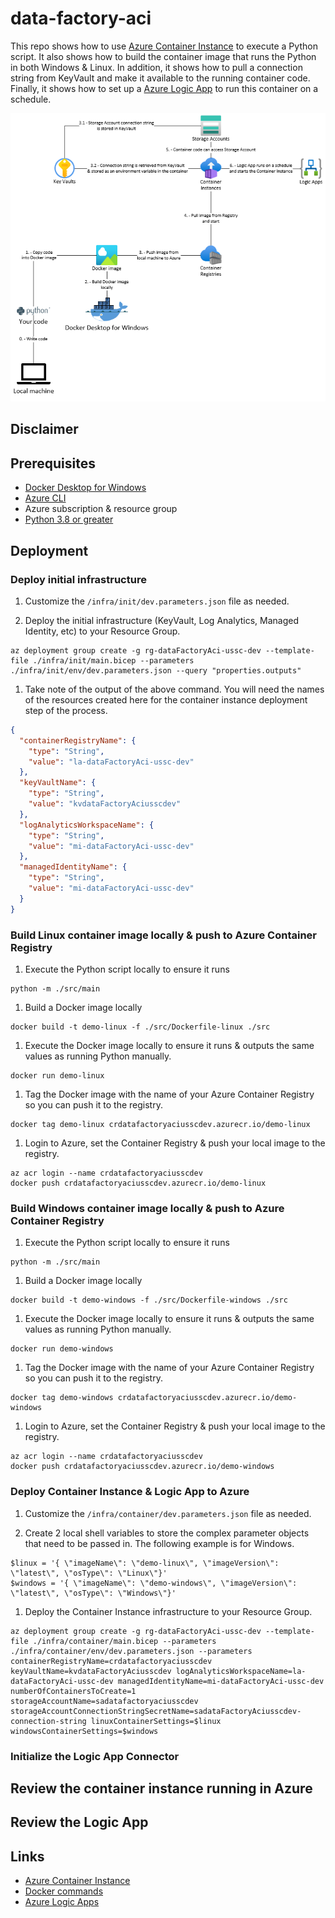 # data-factory-aci

This repo shows how to use [Azure Container Instance](https://docs.microsoft.com/en-us/azure/container-instances/container-instances-overview) to execute a Python script. It also shows how to build the container image that runs the Python in both Windows & Linux. In addition, it shows how to pull a connection string from KeyVault and make it available to the running container code. Finally, it shows how to set up a [Azure Logic App](https://docs.microsoft.com/en-us/azure/logic-apps/logic-apps-overview) to run this container on a schedule.

![architecture](.img/architecture.png)

## Disclaimer

## Prerequisites

- [Docker Desktop for Windows](https://docs.docker.com/desktop/windows/install/)
- [Azure CLI](https://docs.microsoft.com/en-us/cli/azure/install-azure-cli)
- Azure subscription & resource group
- [Python 3.8 or greater](https://www.python.org/downloads/)

## Deployment

### Deploy initial infrastructure

1.  Customize the `/infra/init/dev.parameters.json` file as needed.

1.  Deploy the initial infrastructure (KeyVault, Log Analytics, Managed Identity, etc) to your Resource Group.

```shell
az deployment group create -g rg-dataFactoryAci-ussc-dev --template-file ./infra/init/main.bicep --parameters ./infra/init/env/dev.parameters.json --query "properties.outputs"
```

1.  Take note of the output of the above command. You will need the names of the resources created here for the container instance deployment step of the process.

```json
{
  "containerRegistryName": {
    "type": "String",
    "value": "la-dataFactoryAci-ussc-dev"
  },
  "keyVaultName": {
    "type": "String",
    "value": "kvdataFactoryAciusscdev"
  },
  "logAnalyticsWorkspaceName": {
    "type": "String",
    "value": "mi-dataFactoryAci-ussc-dev"
  },
  "managedIdentityName": {
    "type": "String",
    "value": "mi-dataFactoryAci-ussc-dev"
  }
}
```

### Build Linux container image locally & push to Azure Container Registry

1.  Execute the Python script locally to ensure it runs

```shell
python -m ./src/main
```

1.  Build a Docker image locally

```shell
docker build -t demo-linux -f ./src/Dockerfile-linux ./src
```

1.  Execute the Docker image locally to ensure it runs & outputs the same values as running Python manually.

```shell
docker run demo-linux
```

1.  Tag the Docker image with the name of your Azure Container Registry so you can push it to the registry.

```shell
docker tag demo-linux crdatafactoryaciusscdev.azurecr.io/demo-linux
```

1.  Login to Azure, set the Container Registry & push your local image to the registry.

```shell
az acr login --name crdatafactoryaciusscdev
docker push crdatafactoryaciusscdev.azurecr.io/demo-linux
```

### Build Windows container image locally & push to Azure Container Registry

1.  Execute the Python script locally to ensure it runs

```shell
python -m ./src/main
```

1.  Build a Docker image locally

```shell
docker build -t demo-windows -f ./src/Dockerfile-windows ./src
```

1.  Execute the Docker image locally to ensure it runs & outputs the same values as running Python manually.

```shell
docker run demo-windows
```

1.  Tag the Docker image with the name of your Azure Container Registry so you can push it to the registry.

```shell
docker tag demo-windows crdatafactoryaciusscdev.azurecr.io/demo-windows
```

1.  Login to Azure, set the Container Registry & push your local image to the registry.

```shell
az acr login --name crdatafactoryaciusscdev
docker push crdatafactoryaciusscdev.azurecr.io/demo-windows
```

### Deploy Container Instance & Logic App to Azure

1.  Customize the `/infra/container/dev.parameters.json` file as needed.

1.  Create 2 local shell variables to store the complex parameter objects that need to be passed in. The following example is for Windows.

```shell
$linux = '{ \"imageName\": \"demo-linux\", \"imageVersion\": \"latest\", \"osType\": \"Linux\"}'
$windows = '{ \"imageName\": \"demo-windows\", \"imageVersion\": \"latest\", \"osType\": \"Windows\"}'
```

1.  Deploy the Container Instance infrastructure to your Resource Group.

```shell
az deployment group create -g rg-dataFactoryAci-ussc-dev --template-file ./infra/container/main.bicep --parameters ./infra/container/env/dev.parameters.json --parameters containerRegistryName=crdatafactoryaciusscdev keyVaultName=kvdataFactoryAciusscdev logAnalyticsWorkspaceName=la-dataFactoryAci-ussc-dev managedIdentityName=mi-dataFactoryAci-ussc-dev numberOfContainersToCreate=1 storageAccountName=sadatafactoryaciusscdev storageAccountConnectionStringSecretName=sadataFactoryAciusscdev-connection-string linuxContainerSettings=$linux windowsContainerSettings=$windows
```

### Initialize the Logic App Connector

## Review the container instance running in Azure

## Review the Logic App

## Links

- [Azure Container Instance](https://docs.microsoft.com/en-us/azure/container-instances/container-instances-overview)
- [Docker commands](https://docs.docker.com/engine/reference/commandline/docker/)
- [Azure Logic Apps](https://docs.microsoft.com/en-us/azure/logic-apps/logic-apps-overview)
